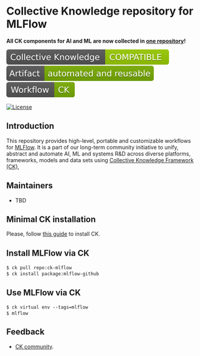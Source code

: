 # Collective Knowledge repository for MLFlow

**All CK components for AI and ML are now collected in [one repository](https://github.com/ctuning/ai)!**

[![compatibility](https://github.com/ctuning/ck-guide-images/blob/master/ck-compatible.svg)](https://github.com/ctuning/ck)
[![automation](https://github.com/ctuning/ck-guide-images/blob/master/ck-artifact-automated-and-reusable.svg)](http://cTuning.org/ae)
[![workflow](https://github.com/ctuning/ck-guide-images/blob/master/ck-workflow.svg)](http://cKnowledge.org)

[![License](https://img.shields.io/badge/License-BSD%203--Clause-blue.svg)](https://opensource.org/licenses/BSD-3-Clause)

## Introduction

This repository provides high-level, portable and customizable workflows
for [MLFlow](http://mlflow.org).
It is a part of our long-term community initiative
to unify, abstract and automate AI, ML and systems R&D
across diverse platforms, frameworks, models and data sets
using [Collective Knowledge Framework (CK)](http://cKnowledge.org),

## Maintainers
* TBD

## Minimal CK installation

Please, follow [this guide](https://github.com/ctuning/ck#installation) to install CK.

## Install MLFlow via CK

```
$ ck pull repo:ck-mlflow
$ ck install package:mlflow-github
```

## Use MLFlow via CK

```
$ ck virtual env --tags=mlflow
$ mlflow
```

## Feedback

* [CK community](https://github.com/ctuning/ck/wiki/Contacts).
